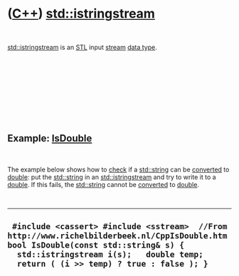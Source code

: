 
 

 

 

 

 

([C++](Cpp.md)) [std::istringstream](CppIstringstream.md)
===========================================================

 

[std::istringstream](CppIstringstream.md) is an [STL](CppStl.md) input
[stream](CppStream.md) [data type](CppDataType.md).

 

 

 

 

 

Example: [IsDouble](CppIsDouble.md)
------------------------------------

 

The example below shows how to [check](CppCheck.md) if a
[std::string](CppString.md) can be [converted](CppConvert.md) to
[double](CppDouble.md): put the [std::string](CppString.md) in an
[std::istringstream](CppIstringstream.md) and try to write it to a
[double](CppDouble.md). If this fails, the [std::string](CppString.md)
cannot be [converted](CppConvert.md) to [double](CppDouble.md).

 

  ----------------------------------------------------------------------------------------------------------------------------------------------------------------------------------------------------------------------------
  ` #include <cassert> #include <sstream>  //From http://www.richelbilderbeek.nl/CppIsDouble.htm bool IsDouble(const std::string& s) {   std::istringstream i(s);   double temp;   return ( (i >> temp) ? true : false ); }`
  ----------------------------------------------------------------------------------------------------------------------------------------------------------------------------------------------------------------------------

 

 

 

 

 

 

